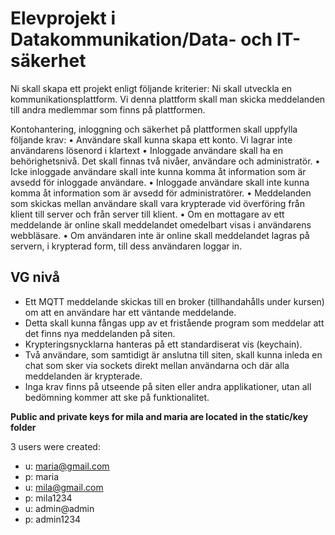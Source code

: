 # Elevprojekt i Datakommunikation/Data- och IT-säkerhet

Ni skall skapa ett projekt enligt följande kriterier:
Ni skall utveckla en kommunikationsplattform. Vi denna plattform skall man skicka meddelanden till andra medlemmar som finns på plattformen.

Kontohantering, inloggning och säkerhet på plattformen skall uppfylla följande krav:
• Användare skall kunna skapa ett konto. Vi lagrar inte användarens lösenord i klartext
• Inloggade användare skall ha en behörighetsnivå. Det skall finnas två nivåer, användare och administratör. 
• Icke inloggade användare skall inte kunna komma åt information som är avsedd för inloggade användare. 
• Inloggade användare skall inte kunna komma åt information som är avsedd för administratörer.
• Meddelanden som skickas mellan användare skall vara krypterade vid överföring från klient till server och från server till klient.
• Om en mottagare av ett meddelande är online skall meddelandet omedelbart visas i användarens webbläsare.
• Om användaren inte är online skall meddelandet lagras på servern, i krypterad form, till dess användaren loggar in.

## VG nivå
- Ett MQTT meddelande skickas till en broker (tillhandahålls under kursen) om att en användare har ett väntande meddelande.
- Detta skall kunna fångas upp av et fristående program som meddelar att det finns nya meddelanden på siten.
- Krypteringsnycklarna hanteras på ett standardiserat vis (keychain).
- Två användare, som samtidigt är anslutna till siten, skall kunna inleda en chat som sker via sockets direkt mellan användarna och där alla meddelanden är krypterade.
- Inga krav finns på utseende på siten eller andra applikationer, utan all bedömning kommer att ske på funktionalitet.



**Public and private keys for mila and maria are located in the static/key folder**

3 users were created:
- u: maria@gmail.com
- p: maria
- u: mila@gmail.com
- p: mila1234
- u: admin@admin
- p: admin1234
